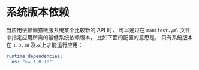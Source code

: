 # 系统版本依赖
当应用依赖懒猫微服系统某个比较新的 API 时， 可以通过在 `manifest.yml` 文件中指定应用所需的最低系统依赖版本， 比如下面的配置的意思是， 只有系统版本在 `1.0.18` 及以上才能运行应用：

```yml
runtime_dependencies:
  os: ">= 1.0.18"
```
